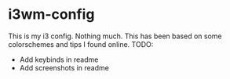 # i3wm-config
This is my i3 config. Nothing much.
This has been based on some colorschemes and tips I found online.
TODO: 
- Add keybinds in readme
- Add screenshots in readme
